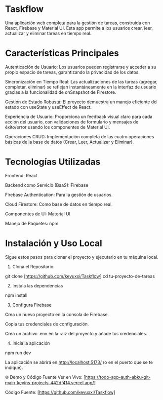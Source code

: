 # Taskflow

Una aplicación web completa para la gestión de tareas, construida con React, Firebase y Material UI. Esta app permite a los usuarios crear, leer, actualizar y eliminar tareas en tiempo real.

# Características Principales

Autenticación de Usuario: Los usuarios pueden registrarse y acceder a su propio espacio de tareas, garantizando la privacidad de los datos.

Sincronización en Tiempo Real: Las actualizaciones de las tareas (agregar, completar, eliminar) se reflejan instantáneamente en la interfaz de usuario gracias a la funcionalidad de onSnapshot de Firestore.

Gestión de Estado Robusta: El proyecto demuestra un manejo eficiente del estado con useState y useEffect de React.

Experiencia de Usuario: Proporciona un feedback visual claro para cada acción del usuario, con validaciones de formulario y mensajes de éxito/error usando los componentes de Material UI.

Operaciones CRUD: Implementación completa de las cuatro operaciones básicas de la base de datos (Crear, Leer, Actualizar y Eliminar).

# Tecnologías Utilizadas

Frontend: React

Backend como Servicio (BaaS): Firebase

Firebase Authentication: Para la gestión de usuarios.

Cloud Firestore: Como base de datos en tiempo real.

Componentes de UI: Material UI

Manejo de Paquetes: npm

# Instalación y Uso Local

Sigue estos pasos para clonar el proyecto y ejecutarlo en tu máquina local.

1. Clona el Repositorio

git clone [https://github.com/kevuxxi/Taskflow]
cd tu-proyecto-de-tareas

2. Instala las dependencias

npm install

3. Configura Firebase

Crea un nuevo proyecto en la consola de Firebase.

Copia tus credenciales de configuración.

Crea un archivo .env en la raíz del proyecto y añade tus credenciales.

4. Inicia la aplicación

npm run dev

La aplicación se abrirá en <http://localhost:5173/> (o en el puerto que se te indique).

🌐 Demo y Código Fuente
Ver en Vivo: [https://todo-app-auth-abku-git-main-kevins-projects-442df414.vercel.app/]

Código Fuente: [https://github.com/kevuxxi/Taskflow]

